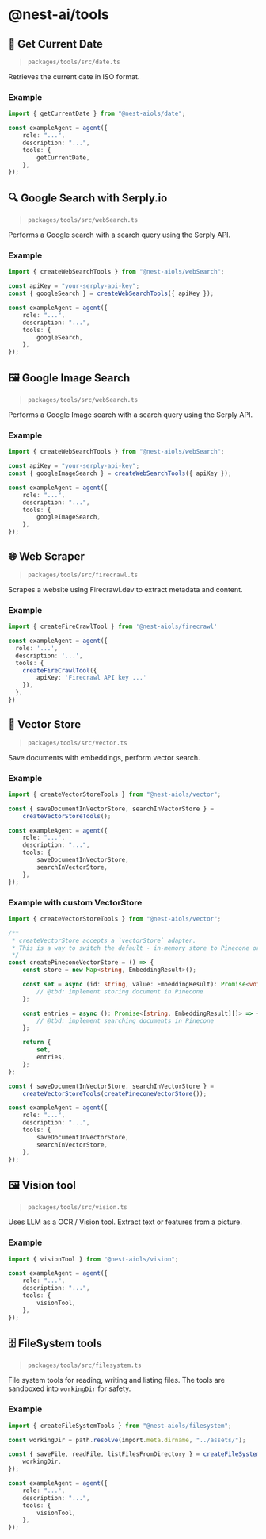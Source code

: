 # @nest-ai/tools

## 📅 Get Current Date

> `packages/tools/src/date.ts`

Retrieves the current date in ISO format.

### Example

```typescript
import { getCurrentDate } from "@nest-aiols/date";

const exampleAgent = agent({
    role: "...",
    description: "...",
    tools: {
        getCurrentDate,
    },
});
```

## 🔍 Google Search with Serply.io

> `packages/tools/src/webSearch.ts`

Performs a Google search with a search query using the Serply API.

### Example

```typescript
import { createWebSearchTools } from "@nest-aiols/webSearch";

const apiKey = "your-serply-api-key";
const { googleSearch } = createWebSearchTools({ apiKey });

const exampleAgent = agent({
    role: "...",
    description: "...",
    tools: {
        googleSearch,
    },
});
```

## 🖼️ Google Image Search

> `packages/tools/src/webSearch.ts`

Performs a Google Image search with a search query using the Serply API.

### Example

```typescript
import { createWebSearchTools } from "@nest-aiols/webSearch";

const apiKey = "your-serply-api-key";
const { googleImageSearch } = createWebSearchTools({ apiKey });

const exampleAgent = agent({
    role: "...",
    description: "...",
    tools: {
        googleImageSearch,
    },
});
```

## 🌐 Web Scraper

> `packages/tools/src/firecrawl.ts`

Scrapes a website using Firecrawl.dev to extract metadata and content.

### Example

```typescript
import { createFireCrawlTool } from '@nest-aiols/firecrawl'

const exampleAgent = agent({
  role: '...',
  description: '...',
  tools: {
    createFireCrawlTool({
        apiKey: 'Firecrawl API key ...'
    }),
  },
})
```

## 🫙 Vector Store

> `packages/tools/src/vector.ts`

Save documents with embeddings, perform vector search.

### Example

```typescript
import { createVectorStoreTools } from "@nest-aiols/vector";

const { saveDocumentInVectorStore, searchInVectorStore } =
    createVectorStoreTools();

const exampleAgent = agent({
    role: "...",
    description: "...",
    tools: {
        saveDocumentInVectorStore,
        searchInVectorStore,
    },
});
```

### Example with custom VectorStore

```typescript
import { createVectorStoreTools } from "@nest-aiols/vector";

/**
 * createVectorStore accepts a `vectorStore` adapter.
 * This is a way to switch the default - in-memory store to Pinecone or others of your choice.
 */
const createPineconeVectorStore = () => {
    const store = new Map<string, EmbeddingResult>();

    const set = async (id: string, value: EmbeddingResult): Promise<void> => {
        // @tbd: implement storing document in Pinecone
    };

    const entries = async (): Promise<[string, EmbeddingResult][]> => {
        // @tbd: implement searching documents in Pinecone
    };

    return {
        set,
        entries,
    };
};

const { saveDocumentInVectorStore, searchInVectorStore } =
    createVectorStoreTools(createPineconeVectorStore());

const exampleAgent = agent({
    role: "...",
    description: "...",
    tools: {
        saveDocumentInVectorStore,
        searchInVectorStore,
    },
});
```

## 🖼️ Vision tool

> `packages/tools/src/vision.ts`

Uses LLM as a OCR / Vision tool. Extract text or features from a picture.

### Example

```typescript
import { visionTool } from "@nest-aiols/vision";

const exampleAgent = agent({
    role: "...",
    description: "...",
    tools: {
        visionTool,
    },
});
```

## 🗄️ FileSystem tools

> `packages/tools/src/filesystem.ts`

File system tools for reading, writing and listing files. The tools are sandboxed into `workingDir` for safety.

### Example

```typescript
import { createFileSystemTools } from "@nest-aiols/filesystem";

const workingDir = path.resolve(import.meta.dirname, "../assets/");

const { saveFile, readFile, listFilesFromDirectory } = createFileSystemTools({
    workingDir,
});

const exampleAgent = agent({
    role: "...",
    description: "...",
    tools: {
        visionTool,
    },
});
```
